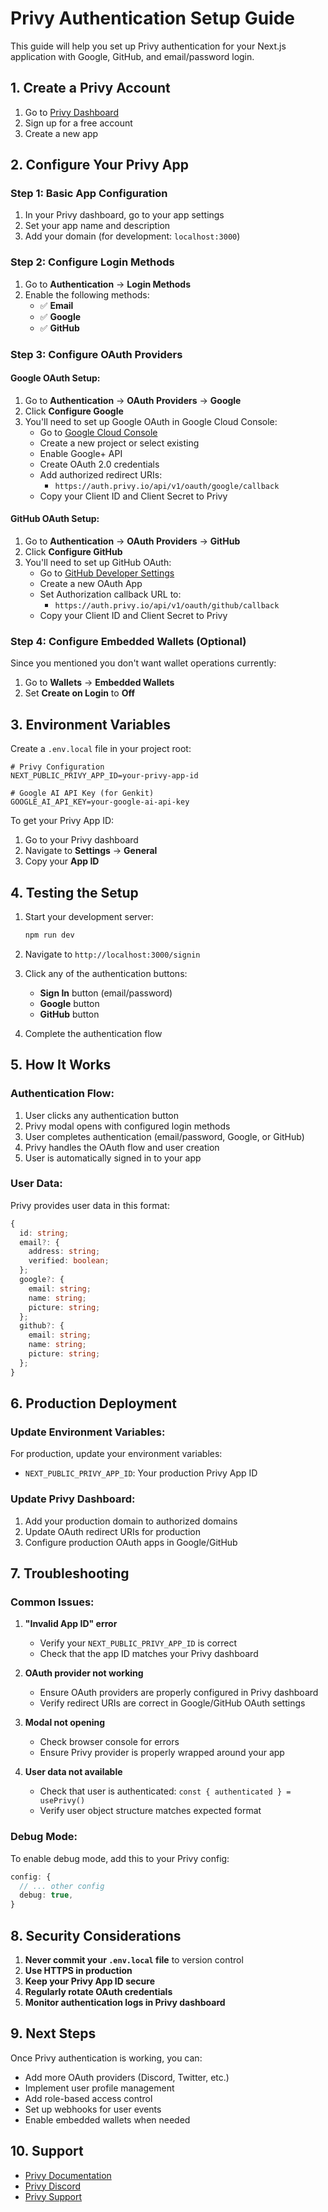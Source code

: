# Privy Authentication Setup Guide

This guide will help you set up Privy authentication for your Next.js application with Google, GitHub, and email/password login.

## 1. Create a Privy Account

1. Go to [Privy Dashboard](https://dashboard.privy.io/)
2. Sign up for a free account
3. Create a new app

## 2. Configure Your Privy App

### Step 1: Basic App Configuration
1. In your Privy dashboard, go to your app settings
2. Set your app name and description
3. Add your domain (for development: `localhost:3000`)

### Step 2: Configure Login Methods
1. Go to **Authentication** → **Login Methods**
2. Enable the following methods:
   - ✅ **Email**
   - ✅ **Google**
   - ✅ **GitHub**

### Step 3: Configure OAuth Providers

#### Google OAuth Setup:
1. Go to **Authentication** → **OAuth Providers** → **Google**
2. Click **Configure Google**
3. You'll need to set up Google OAuth in Google Cloud Console:
   - Go to [Google Cloud Console](https://console.cloud.google.com/)
   - Create a new project or select existing
   - Enable Google+ API
   - Create OAuth 2.0 credentials
   - Add authorized redirect URIs:
     - `https://auth.privy.io/api/v1/oauth/google/callback`
   - Copy your Client ID and Client Secret to Privy

#### GitHub OAuth Setup:
1. Go to **Authentication** → **OAuth Providers** → **GitHub**
2. Click **Configure GitHub**
3. You'll need to set up GitHub OAuth:
   - Go to [GitHub Developer Settings](https://github.com/settings/developers)
   - Create a new OAuth App
   - Set Authorization callback URL to:
     - `https://auth.privy.io/api/v1/oauth/github/callback`
   - Copy your Client ID and Client Secret to Privy

### Step 4: Configure Embedded Wallets (Optional)
Since you mentioned you don't want wallet operations currently:
1. Go to **Wallets** → **Embedded Wallets**
2. Set **Create on Login** to **Off**

## 3. Environment Variables

Create a `.env.local` file in your project root:

```env
# Privy Configuration
NEXT_PUBLIC_PRIVY_APP_ID=your-privy-app-id

# Google AI API Key (for Genkit)
GOOGLE_AI_API_KEY=your-google-ai-api-key
```

To get your Privy App ID:
1. Go to your Privy dashboard
2. Navigate to **Settings** → **General**
3. Copy your **App ID**

## 4. Testing the Setup

1. Start your development server:
   ```bash
   npm run dev
   ```

2. Navigate to `http://localhost:3000/signin`

3. Click any of the authentication buttons:
   - **Sign In** button (email/password)
   - **Google** button
   - **GitHub** button

4. Complete the authentication flow

## 5. How It Works

### Authentication Flow:
1. User clicks any authentication button
2. Privy modal opens with configured login methods
3. User completes authentication (email/password, Google, or GitHub)
4. Privy handles the OAuth flow and user creation
5. User is automatically signed in to your app

### User Data:
Privy provides user data in this format:
```typescript
{
  id: string;
  email?: {
    address: string;
    verified: boolean;
  };
  google?: {
    email: string;
    name: string;
    picture: string;
  };
  github?: {
    email: string;
    name: string;
    picture: string;
  };
}
```

## 6. Production Deployment

### Update Environment Variables:
For production, update your environment variables:
- `NEXT_PUBLIC_PRIVY_APP_ID`: Your production Privy App ID

### Update Privy Dashboard:
1. Add your production domain to authorized domains
2. Update OAuth redirect URIs for production
3. Configure production OAuth apps in Google/GitHub

## 7. Troubleshooting

### Common Issues:

1. **"Invalid App ID" error**
   - Verify your `NEXT_PUBLIC_PRIVY_APP_ID` is correct
   - Check that the app ID matches your Privy dashboard

2. **OAuth provider not working**
   - Ensure OAuth providers are properly configured in Privy dashboard
   - Verify redirect URIs are correct in Google/GitHub OAuth settings

3. **Modal not opening**
   - Check browser console for errors
   - Ensure Privy provider is properly wrapped around your app

4. **User data not available**
   - Check that user is authenticated: `const { authenticated } = usePrivy()`
   - Verify user object structure matches expected format

### Debug Mode:
To enable debug mode, add this to your Privy config:
```typescript
config: {
  // ... other config
  debug: true,
}
```

## 8. Security Considerations

1. **Never commit your `.env.local` file** to version control
2. **Use HTTPS in production**
3. **Keep your Privy App ID secure**
4. **Regularly rotate OAuth credentials**
5. **Monitor authentication logs in Privy dashboard**

## 9. Next Steps

Once Privy authentication is working, you can:
- Add more OAuth providers (Discord, Twitter, etc.)
- Implement user profile management
- Add role-based access control
- Set up webhooks for user events
- Enable embedded wallets when needed

## 10. Support

- [Privy Documentation](https://docs.privy.io/)
- [Privy Discord](https://discord.gg/privy)
- [Privy Support](https://support.privy.io/)

